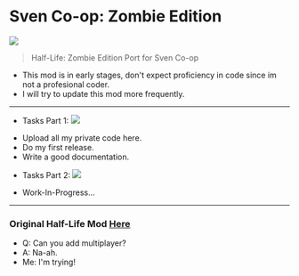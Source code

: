 # Sven Co-op: Zombie Edition
![](https://i.imgur.com/M8k4ipr.png)
> Half-Life: Zombie Edition Port for Sven Co-op

- This mod is in early stages, don't expect proficiency in code since im not a profesional coder.
- I will try to update this mod more frequently.
---
* Tasks Part 1: ![](https://geps.dev/progress/0)
 - Upload all my private code here.
 - Do my first release.
 - Write a good documentation.
* Tasks Part 2: ![](https://geps.dev/progress/0)
 - Work-In-Progress...
---
### Original Half-Life Mod <a href="https://www.moddb.com/mods/half-life-zombie-edition">Here</a>
* Q: Can you add multiplayer?
* A: Na-ah.
* Me: I'm trying!